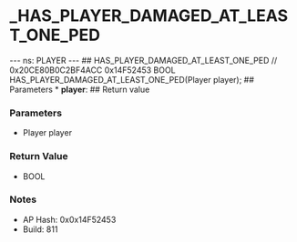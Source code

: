 # _HAS_PLAYER_DAMAGED_AT_LEAST_ONE_PED

--- ns: PLAYER --- ## HAS_PLAYER_DAMAGED_AT_LEAST_ONE_PED  // 0x20CE80B0C2BF4ACC 0x14F52453 BOOL HAS_PLAYER_DAMAGED_AT_LEAST_ONE_PED(Player player);   ## Parameters * **player**:  ## Return value

### Parameters
* Player player

### Return Value
* BOOL

### Notes
* AP Hash: 0x0x14F52453
* Build: 811

